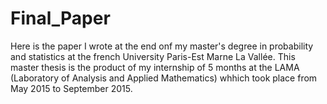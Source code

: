 # Final_Paper
Here is the paper I wrote at the end onf my master's degree in probability and statistics at the french University Paris-Est Marne La Vallée.
This master thesis is the product of my internship of 5 months at the LAMA (Laboratory of Analysis and Applied Mathematics) whhich took place from May 2015 to September 2015.
